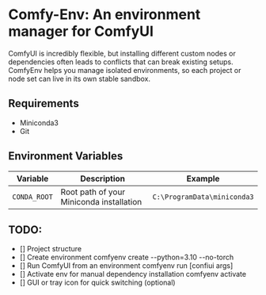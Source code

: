 # Comfy-Env: An environment manager for ComfyUI 

ComfyUI is incredibly flexible, but installing different custom nodes or dependencies often leads to conflicts that can break existing setups. ComfyEnv helps you manage isolated environments, so each project or node set can live in its own stable sandbox.


## Requirements

- Miniconda3
- Git


## Environment Variables

| Variable     | Description                              | Example                     |
| ------------ | ---------------------------------------- | --------------------------- |
| `CONDA_ROOT` | Root path of your Miniconda installation | `C:\ProgramData\miniconda3` |


## TODO:

- [] Project structure
- [] Create environment
	comfyenv create <env-name> --python=3.10 --no-torch
- [] Run ComfyUI from an environment
	comfyenv run <env-name> [confiui args]
- [] Activate env for manual dependency installation
	comfyenv activate <env-name> 
- [] GUI or tray icon for quick switching (optional)